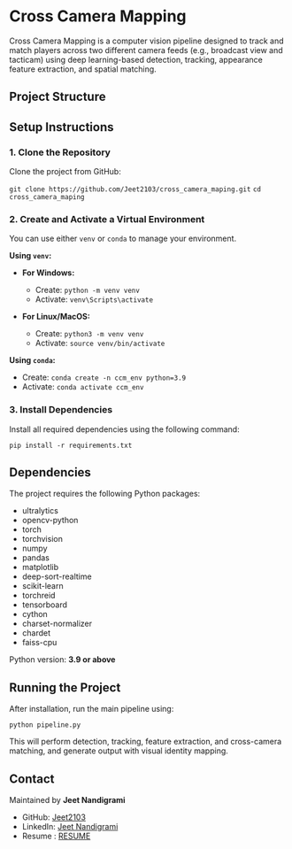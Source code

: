 # Cross Camera Mapping

Cross Camera Mapping is a computer vision pipeline designed to track and match players across two different camera feeds (e.g., broadcast view and tacticam) using deep learning-based detection, tracking, appearance feature extraction, and spatial matching.

## Project Structure


## Setup Instructions

### 1. Clone the Repository

Clone the project from GitHub:

`git clone https://github.com/Jeet2103/cross_camera_maping.git`
`cd cross_camera_maping`


### 2. Create and Activate a Virtual Environment

You can use either `venv` or `conda` to manage your environment.

**Using `venv`:**

- **For Windows:**
  - Create: `python -m venv venv`
  - Activate: `venv\Scripts\activate`

- **For Linux/MacOS:**
  - Create: `python3 -m venv venv`
  - Activate: `source venv/bin/activate`

**Using `conda`:**

- Create: `conda create -n ccm_env python=3.9`
- Activate: `conda activate ccm_env`

### 3. Install Dependencies

Install all required dependencies using the following command:


`pip install -r requirements.txt`

## Dependencies

The project requires the following Python packages:

- ultralytics  
- opencv-python  
- torch  
- torchvision  
- numpy  
- pandas  
- matplotlib  
- deep-sort-realtime  
- scikit-learn  
- torchreid  
- tensorboard  
- cython  
- charset-normalizer  
- chardet  
- faiss-cpu  

Python version: **3.9 or above**

## Running the Project

After installation, run the main pipeline using:

`python pipeline.py`

This will perform detection, tracking, feature extraction, and cross-camera matching, and generate output with visual identity mapping.

## Contact

Maintained by **Jeet Nandigrami**  
- GitHub: [Jeet2103](https://github.com/Jeet2103)  
- LinkedIn: [Jeet Nandigrami](https://www.linkedin.com/in/jeet-nandigrami/)
- Resume : [RESUME](https://drive.google.com/file/d/1Zvm0yAK--t_K-lNBpLnDFA2Lz41ZBqvX/view?usp=sharing)
